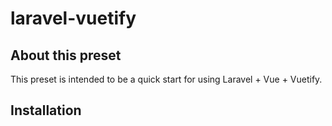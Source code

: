 # laravel-vuetify

## About this preset
This preset is intended to be a quick start for using Laravel + Vue + Vuetify.

## Installation
